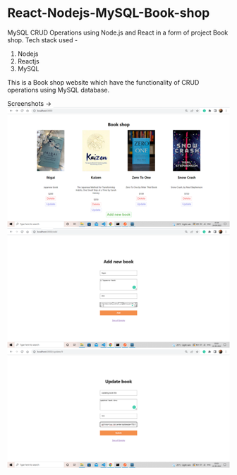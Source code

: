 # React-Nodejs-MySQL-Book-shop
MySQL CRUD Operations using Node.js and React in a form of project Book shop.
Tech stack used - 
1. Nodejs
2. Reactjs
3. MySQL

This is a Book shop website which have the functionality of CRUD operations using MySQL database.

Screenshots ->
![pic1](https://raw.githubusercontent.com/harpreetsingh9/React-Nodejs-MySQL-Book-shop/master/screenshot/pic1.png)
![pic2](https://raw.githubusercontent.com/harpreetsingh9/React-Nodejs-MySQL-Book-shop/master/screenshot/pic2.png)
![pic30](https://raw.githubusercontent.com/harpreetsingh9/React-Nodejs-MySQL-Book-shop/master/screenshot/pic3.png)

